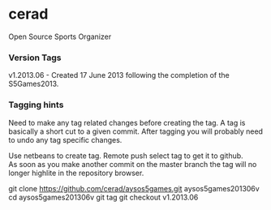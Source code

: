 cerad
=====

Open Source Sports Organizer

### Version Tags

v1.2013.06 - Created 17 June 2013 following the completion of the S5Games2013.

### Tagging hints

Need to make any tag related changes before creating the tag.  A tag is basically a short cut to a given commit.
After tagging you will probably need to undo any tag specific changes.

Use netbeans to create tag.  Remote push select tag to get it to github.  
As soon as you make another commit on the master branch the tag will no longer highlite in the repository browser.

git clone https://github.com/cerad/aysos5games.git aysos5games201306v
cd aysos5games201306v
git tag
git checkout v1.2013.06

